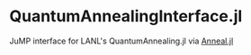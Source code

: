# QuantumAnnealingInterface.jl
JuMP interface for LANL's QuantumAnnealing.jl via [Anneal.jl](https://github.com/psrenergy/Anneal.jl)
